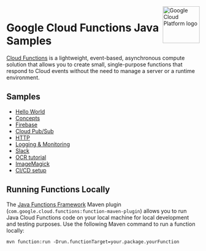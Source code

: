 <img src="https://avatars2.githubusercontent.com/u/2810941?v=3&s=96" alt="Google Cloud Platform logo" title="Google Cloud Platform" align="right" height="96" width="96"/>

# Google Cloud Functions Java Samples

[Cloud Functions][functions_docs] is a lightweight, event-based, asynchronous
compute solution that allows you to create small, single-purpose functions that
respond to Cloud events without the need to manage a server or a runtime
environment.

[functions_docs]: https://cloud.google.com/functions/docs/

## Samples

* [Hello World](helloworld/)
* [Concepts](concepts/)
* [Firebase](firebase/)
* [Cloud Pub/Sub](pubsub/)
* [HTTP](http/)
* [Logging & Monitoring](logging/)
* [Slack](slack/)
* [OCR tutorial](ocr/)
* [ImageMagick](imagemagick/)
* [CI/CD setup](ci_cd/)

## Running Functions Locally
The [Java Functions Framework](https://github.com/GoogleCloudPlatform/functions-framework-java)
Maven plugin (`com.google.cloud.functions:function-maven-plugin`) allows you to run Java Cloud
Functions code on your local machine for local development and testing purposes. Use the following
Maven command to run a function locally:

```
mvn function:run -Drun.functionTarget=your.package.yourFunction
```
